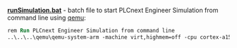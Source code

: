[**runSimulation.bat**](https://github.com/ebabeshko/plcnext-ua/blob/main/simulation/runSimulation.bat) - batch file to start PLCnext Engineer Simulation from command line using [qemu](https://github.com/qemu/qemu):

```ps
rem Run PLCnext Engineer Simulation from command line
..\..\..\qemu\qemu-system-arm -machine virt,highmem=off -cpu cortex-a15 -smp 2 -m 512M -device virtio-net-pci,netdev=net0,mac=A8:74:1D:12:34:02 -netdev user,id=net0,hostfwd=tcp::5555-:22,hostfwd=tcp::5050-:443,hostfwd=tcp::41100-:41100,hostfwd=tcp::4840-:4840 -drive file=sim-axcf1152-image-base-sim-axcf2152.ext4.qcow2,if=virtio,format=qcow2 -kernel zImage-sim-axcf2152.bin -append "root=/dev/vda rw highres=off ip=dhcp console=ttyAMA0,115200" -serial mon:stdio -snapshot -nographic
```
